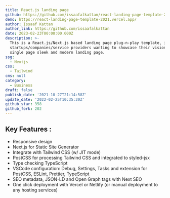 ```yaml
---
title: React.js landing page
github: https://github.com/issaafalkattan/react-landing-page-template-2021
demo: https://react-landing-page-template-2021.vercel.app/
author: Issaaf Kattan
author_link: https://github.com/issaafalkattan
date: 2023-02-23T00:00:00.000Z
description: >-
  This is a React.js/Next.js based landing page plug-n-play template, ideal for
  startups/companies/service providers wanting to showcase their vision in a
  single page sleek and modern landing page.
ssg:
  - Nextjs
css:
  - Tailwind
cms: null
category:
  - Business
draft: false
publish_date: '2021-10-27T21:14:58Z'
update_date: '2022-02-25T10:35:20Z'
github_star: 358
github_fork: 202
---
```


## Key Features :

- Responsive design
- Next.js for Static Site Generator
- Integrate with Tailwind CSS (w/ JIT mode)
- PostCSS for processing Tailwind CSS and integrated to styled-jsx
- Type checking TypeScript
- VSCode configuration: Debug, Settings, Tasks and extension for PostCSS, ESLint, Prettier, TypeScript
- SEO metadata, JSON-LD and Open Graph tags with Next SEO
- One click deployment with Vercel or Netlify (or manual deployment to any hosting services)
